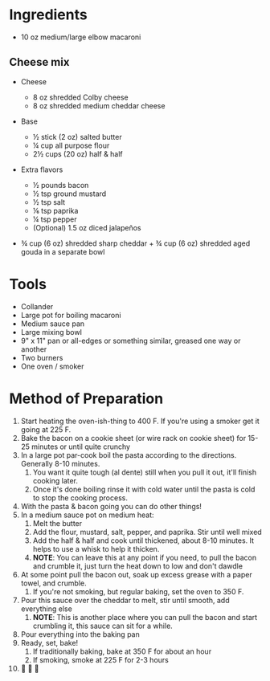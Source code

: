 # Ingredients
- 10 oz medium/large elbow macaroni

## Cheese mix
- Cheese
    - 8 oz shredded Colby cheese
    - 8 oz shredded medium cheddar cheese
- Base
    - ½ stick (2 oz) salted butter
    - ¼ cup all purpose flour
    - 2½ cups (20 oz) half & half
- Extra flavors
    - ½ pounds bacon
    - ½ tsp ground mustard
    - ½ tsp salt
    - ⅙ tsp paprika
    - ¼ tsp pepper
    - (Optional) 1.5 oz diced jalapeños

- ¾ cup (6 oz) shredded sharp cheddar + ¾ cup (6 oz) shredded aged gouda in a separate bowl

# Tools
- Collander
- Large pot for boiling macaroni
- Medium sauce pan
- Large mixing bowl
- 9" x 11" pan or all-edges or something similar, greased one way or another
- Two burners
- One oven / smoker

# Method of Preparation
1. Start heating the oven-ish-thing to 400 F. If you're using a smoker get it going at 225 F.
2. Bake the bacon on a cookie sheet (or wire rack on cookie sheet) for 15-25 minutes or until quite crunchy
3. In a large pot par-cook boil the pasta according to the directions. Generally 8-10 minutes.
   1. You want it quite tough (al dente) still when you pull it out, it'll finish cooking later.
   2. Once it's done boiling rinse it with cold water until the pasta is cold to stop the cooking process.
4. With the pasta & bacon going you can do other things!
5. In a medium sauce pot on medium heat:
   1. Melt the butter
   2. Add the flour, mustard, salt, pepper, and paprika. Stir until well mixed
   3. Add the half & half and cook until thickened, about 8-10 minutes. It helps to use a whisk to help it thicken.
   4. **NOTE**: You can leave this at any point if you need, to pull the bacon and crumble it, just turn the heat down to low and don't dawdle
6. At some point pull the bacon out, soak up excess grease with a paper towel, and crumble.
   1. If you're not smoking, but regular baking, set the oven to 350 F.
7. Pour this sauce over the cheddar to melt, stir until smooth, add everything else
   1. **NOTE**: This is another place where you can pull the bacon and start crumbling it, this sauce can sit for a while.
8. Pour everything into the baking pan
9. Ready, set, bake!
   1. If traditionally baking, bake at 350 F for about an hour
   2. If smoking, smoke at 225 F for 2-3 hours
10. 🎉 🎉 🎉
